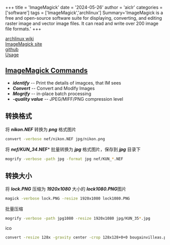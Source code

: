 +++
title = 'ImageMagick'
date = '2024-05-26'
author = 'aiclr'
categories = ['software']
tags = ['ImageMagick','archlinux']
Summary='ImageMagick is a free and open-source software suite for displaying, converting, and editing raster image and vector image files. It can read and write over 200 image file formats.'
+++

[archlinux wiki](https://wiki.archlinux.org/title/ImageMagick) \
[ImageMagick site](https://imagemagick.org/index.php) \
[github](https://github.com/ImageMagick) \
[Usage](https://imagemagick.org/Usage/)

## [ImageMagick Commands](https://imagemagick.org/Usage/basics/#im_commands)

- ***identify*** -- Print the details of imagces, that IM sees
- ***Convert*** -- Convert and Modify Images
- ***Mogrify*** -- in-place batch processing
- ***-quality value*** -- JPEG/MIFF/PNG compression level

## 转换格式

将 ***nikon.NEF*** 转换为 ***png*** 格式图片
```sh
convert -verbose nef/nikon.NEF jpg/nikon.png
```
将 ***nef/KUN_34*.NEF*** 批量转换为 ***jpg*** 格式图片，保存到 ***jpg*** 目录下
```sh
mogrify -verbose -path jpg -format jpg nef/KUN_*.NEF
```

## 转换大小

将 ***lock.PNG*** 压缩为 ***1920x1080*** 大小的 ***lock1080.PNG***图片
```sh
magick -verbose lock.PNG -resize 1920x1080 lock1080.PNG
```
批量压缩
```sh
mogrify -verbose -path jpg1080 -resize 1920x1080 jpg/KUN_35*.jpg
```
ico
```sh
convert -resize 128x -gravity center -crop 128x128+0+0 bougainvilleas.png -background transparent bougainvilleas.ico
```